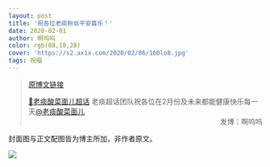 ```yaml
---
layout: post
title: '祝各位老痰粉丝平安喜乐！'
date: 2020-02-01
author: 啊呜呜
color: rgb(88,18,28)
cover: 'https://s2.ax1x.com/2020/02/06/160lo8.jpg'
tags: 祝福
---
```


> [原博文链接](https://weibo.com/2886348734/Isa2YChm5)
> 
> [💎老痰酸菜面儿超话](https://weibo.com/p/100808c9bf185bddd18c52092ca1528b4d683a) 老痰超话团队祝各位在2月份及未来都能健康快乐每一天​​​​[@老痰酸菜面儿](https://weibo.com/u/1790149570) <span style="text-align:right; display:block">发博：啊呜呜</span>

封面图与正文配图皆为博主所加，非作者原文。

![](https://s2.ax1x.com/2020/02/06/160nsI.jpg)
